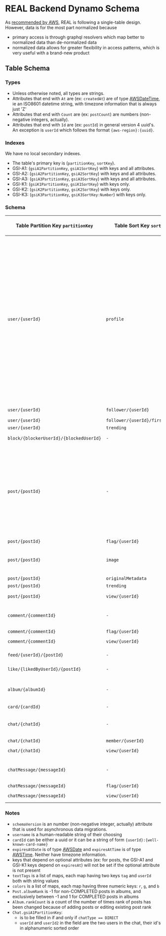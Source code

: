 # REAL Backend Dynamo Schema

As [recommended by AWS](https://docs.aws.amazon.com/amazondynamodb/latest/developerguide/bp-general-nosql-design.html#bp-general-nosql-design-approach), REAL is following a single-table design. However, data is for the most part normalized because

- primary access is through graphql resolvers which map better to normalized data than de-normalized data
- normalized data allows for greater flexibility in access patterns, which is very useful with a brand-new product

## Table Schema

### Types

- Unless otherwise noted, all types are strings.
- Attributes that end with `At` are  (ex: `createdAt`) are of type [AWSDateTime](https://docs.aws.amazon.com/appsync/latest/devguide/scalars.html#appsync-defined-scalars), ie an ISO8601 datetime string, with timezone information that is always just 'Z'
- Attributes that end with `Count` are  (ex: `postCount`) are numbers (non-negative integers, actually).
- Attributes that end with `Id` are  (ex: `postId`) in general version 4 uuid's. An exception is `userId` which follows the format `{aws-region}:{uuid}`.

### Indexes

We have no local secondary indexes.

- The table's primary key is (`partitionKey`, `sortKey`).
- GSI-A1: (`gsiA1PartitionKey`, `gsiA1SortKey`) with keys and all attributes.
- GSI-A2: (`gsiA2PartitionKey`, `gsiA2SortKey`) with keys and all attributes.
- GSI-A3: (`gsiA3PartitionKey`, `gsiA3SortKey`) with keys and all attributes.
- GSI-K1: (`gsiK1PartitionKey`, `gsiK1SortKey`) with keys only.
- GSI-K2: (`gsiK2PartitionKey`, `gsiK2SortKey`) with keys only.
- GSI-K3: (`gsiK3PartitionKey`, `gsiK3SortKey:Number`) with keys only.

### Schema

| Table Partition Key `partitionKey` | Table Sort Key `sortKey` | Schema Version `schemaVersion` | Attributes | GSI-A1 Partition Key `gsiA1PartitionKey` | GSI-A1 Sort Key `gsiA1SortKey` | GSI-A2 Partition Key `gsiA2PartitionKey` | GSI-A2 Sort Key `gsiA2SortKey` | GSI-A3 Partition Key `gsiA3PartitionKey` | GSI-A3 Sort Key `gsiA3SortKey` | GSI-K1 Partition Key `gsiK1PartitionKey` | GSI-K1 Sort Key `gsiK1SortKey` | GSI-K2 Partition Key `gsiK2PartitionKey` | GSI-K2 Sort Key `gsiK2SortKey` | GSI-K3 Partition Key `gsiK3PartitionKey` | GSI-K3 Sort Key `gsiK3SortKey:Number` |
| - | - | - | - | - | - | - | - | - | - | - | - | - | - | - | - |
| `user/{userId}` | `profile` | `10` | `userId`, `username`, `email`, `phoneNumber`, `fullName`, `bio`, `photoPostId`, `userStatus`, `privacyStatus`, `cardCount`, `commentCount`, `commentDeletedCount`, `commentForcedDeletionCount`, `followedCount`, `followerCount`, `followersRequestedCount`, `postCount`, `postArchivedCount`, `postDeletedCount`, `postForcedArchivingCount`, `albumCount`, `chatCount`, `chatsWithUnviewedMessagesCount`, `lastManuallyReindexedAt`, `languageCode`, `themeCode`, `placeholderPhotoCode`, `signedUpAt`, `lastDisabedAt`, `acceptedEULAVersion`, `postViewedByCount`, `usernameLastValue`, `usernameLastChangedAt`, `followCountsHidden:Boolean`, `commentsDisabled:Boolean`, `likesDisabled:Boolean`, `sharingDisabled:Boolean`, `verificationHidden:Boolean` | `username/{username}` | `-` |
| `user/{userId}` | `follower/{userId}` | `1` | `followedAt`, `followStatus`, `followerUserId`, `followedUserId`  | `follower/{followerUserId}` | `{followStatus}/{followedAt}` | `followed/{followedUserId}` | `{followStatus}/{followedAt}` |
| `user/{userId}` | `follower/{userId}/firstStory` | `1` | `postId` | | | `follower/{followerUserId}/firstStory` | `{expiresAt}` |
| `user/{userId}` | `trending` | `0` | `lastDeflatedAt`, `createdAt` | | | | | | | | | | | `user/trending` | `{score}` |
| `block/{blockerUserId}/{blockedUserId}` | `-`| `0` | `blockerUserId`, `blockedUserId`, `blockedAt` | `block/{blockerUserId}` | `{blockedAt}` | `block/{blockedUserId}` | `{blockedAt}` |
| `post/{postId}` | `-` | `3` | `postId`, `postedAt`, `postedByUserId`, `postType`, `postStatus`, `albumId`, `originalPostId`, `expiresAt`, `text`, `textTags:[{tag, userId}]`, `checksum`, `isVerified:Boolean`, `viewedByCount`, `onymousLikeCount`, `anonymousLikeCount`, `flagCount`, `commentCount`, `commentsUnviewedCount`, `commentsDisabled:Boolean`, `likesDisabled:Boolean`, `sharingDisabled:Boolean`, `setAsUserPhoto:Boolean` | `post/{postedByUserId}` | `{postStatus}/{expiresAt}` | `post/{postedByUserId}` | `{postStatus}/{postedAt}` | `post/{postedByUserId}` | `{lastUnreadCommentAt}` | `post/{expiresAtDate}` | `{expiresAtTime}` | `postChecksum/{checksum}` | `{postedAt}` | `post/{albumId}` | `{albumRank:Number}` |
| `post/{postId}` | `flag/{userId}` | `0` | `createdAt` | | | | | | | `flag/{userId}` | `post` |
| `post/{postId}` | `image` | `0` | `takenInReal:Boolean`, `originalFormat`, `imageFormat`, `width:Number`, `height:Number`, `colors:[{r:Number, g:Number, b:Number}]` |
| `post/{postId}` | `originalMetadata` | `0` | `originalMetadata` |
| `post/{postId}` | `trending` | `0` | `lastDeflatedAt`, `createdAt` | | | | | | | | | | | `post/trending` | `{score}` |
| `post/{postId}` | `view/{userId}` | `0` | `firstViewedAt`, `lastViewedAt`, `viewCount` | | | | | | | `post/{postId}` | `view/{firstViewedAt}` |
| `comment/{commentId}` | `-` | `1` | `commentId`, `postId`, `userId`, `commentedAt`, `text`, `textTags:[{tag, userId}]`, `flagCount`, `viewedByCount` | `comment/{postId}` | `{commentedAt}` | `comment/{userId}` | `{commentedAt}` |
| `comment/{commentId}` | `flag/{userId}` | `0` | `createdAt` | | | | | | | `flag/{userId}` | `comment` |
| `comment/{commentId}` | `view/{userId}` | `0` | `firstViewedAt`, `lastViewedAt`, `viewCount` | | | | | | | `comment/{commentId}` | `view/{firstViewedAt}` |
| `feed/{userId}/{postId}` | `-` | `2` | `userId`, `postId`, `postedAt`, `postedByUserId`, | `feed/{userId}` | `{postedAt}` | | | | | | | `feed/{userId}/{postedByUserId}` | `{postedAt}` |
| `like/{likedByUserId}/{postId}` | `-` | `1` | `likedByUserId`, `likeStatus`, `likedAt`, `postId` | `like/{likedByUserId}` | `{likeStatus}/{likedAt}` | `like/{postId}` | `{likeStatus}/{likedAt}` | | | | | `like/{postedByUserId}` | `{likedByUserId}` |
| `album/{albumId}` | `-` | `0` | `albumId`, `ownedByUserId`, `name`, `description`, `createdAt`, `postCount`, `rankCount`, `postsLastUpdatedAt`, `artHash` | `album/{userId}` | `{createdAt}` |
| `card/{cardId}` | `-` | `0` | `title`, `subTitle`, `action` | `user/{userId}` | `card/{createdAt}` | | | | | `card` | `{notifyUserAt}/{userId}` |
| `chat/{chatId}` | `-` | `0` | `chatId`, `chatType`, `name`, `createdByUserId`, `createdAt`, `lastMessageActivityAt`, `messagesCount`, `userCount` | `chat/{userId1}/{userId2}` | `-` |
| `chat/{chatId}` | `member/{userId}` | `1` | `messagesUnviewedCount` | | | | | | | `chat/{chatId}` | `member/{joinedAt}` | `member/{userId}` | `chat/{lastMessageActivityAt}` |
| `chat/{chatId}` | `view/{userId}` | `0` | `firstViewedAt`, `lastViewedAt`, `viewCount` | | | | | | | `chat/{chatId}` | `view/{firstViewedAt}` |
| `chatMessage/{messageId}` | `-` | `0` | `messageId`, `chatId`, `userId`, `createdAt`, `flagCount`, `lastEditedAt`, `text`, `textTags:[{tag, userId}]` | `chatMessage/{chatId}` | `{createdAt}` |
| `chatMessage/{messageId}` | `flag/{userId}` | `0` | `createdAt` | | | | | | | `flag/{userId}` | `chatMessage` |
| `chatMessage/{messageId}` | `view/{userId}` | `0` | `firstViewedAt`, `lastViewedAt`, `viewCount` | | | | | | | `chatMessage/{messageId}` | `view/{firstViewedAt}` |

### Notes

- `schemaVersion` is an number (non-negative integer, actually) attribute that is used for asynchronous data migrations.
- `username` is a human-readable string of their choosing
- `cardId` can be either a uuid or it can be a string of form `{userId}:{well-known-card-name}`
- `expiresAtDate` is of type [AWSDate](https://docs.aws.amazon.com/appsync/latest/devguide/scalars.html#appsync-defined-scalars) and `expiresAtTime` is of type [AWSTime](https://docs.aws.amazon.com/appsync/latest/devguide/scalars.html#appsync-defined-scalars). Neither have timezone information.
- keys that depend on optional attributes (ex: for posts, the GSI-A1 and GSI-K1 keys depend on `expiresAt`) will not be set if the optional attribute is not present
- `textTags` is a list of maps, each map having two keys `tag` and `userId` both with string values
- `colors` is a list of maps, each map having three numeric keys: `r`, `g`, and `b`
- `Post.albumRank` is -1 for non-COMPLETED posts in albums, and exclusively between -1 and 1 for COMPLETED posts in albums
- `Album.rankCount` is a count of the number of times rank of posts has been changed because of adding posts or editing existing post rank
- `Chat.gsiA1PartitionKey`:
  - is to be filled in if and only if `chatType == DIRECT`
  - `userId` and `userId2` in the field are the two users in the chat, their id's in alphanumeric sorted order
